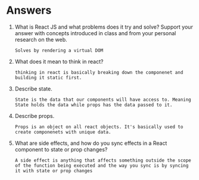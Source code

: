 # Answers

1. What is React JS and what problems does it try and solve? Support your answer with concepts introduced in class and from your personal research on the web.

   `Solves by rendering a virtual DOM`

1. What does it mean to think in react?

   `thinking in react is basically breaking down the componenet and building it static first.`

1. Describe state.

   `State is the data that our components will have access to. Meaning State holds the data while props has the data passed to it.`

1. Describe props.

   `Props is an object on all react objects. It's basically used to create componenets with unique data.`

1. What are side effects, and how do you sync effects in a React component to state or prop changes?

   `A side effect is anything that affects something outside the scope of the function being executed and the way you sync is by syncing it with state or prop changes`
